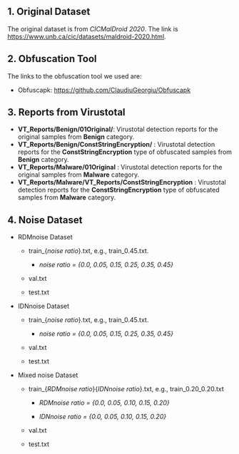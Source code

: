 ## 1. Original Dataset

The original dataset is from *CICMalDroid 2020*. The link is https://www.unb.ca/cic/datasets/maldroid-2020.html.

## 2. Obfuscation Tool

The links to the obfuscation tool we used are:

*  Obfuscapk: https://github.com/ClaudiuGeorgiu/Obfuscapk

## 3. Reports from Virustotal

* **VT_Reports/Benign/01Original/**: Virustotal detection reports for the original samples  from **Benign** category.
* **VT_Reports/Benign/ConstStringEncryption/** : Virustotal detection reports for the **ConstStringEncryption** type of obfuscated samples from **Benign** category.
* **VT_Reports/Malware/01Original** : Virustotal detection reports for the original samples  from **Malware** category.
* **VT_Reports/Malware/VT_Reports/ConstStringEncryption** : Virustotal detection reports for the **ConstStringEncryption** type of obfuscated samples from **Malware** category.

## 4. Noise Dataset

* RDMnoise Dataset
  * train_{*noise ratio*}.txt, e.g., train_0.45.txt. 
    * *noise ratio = {0.0, 0.05, 0.15, 0.25, 0.35, 0.45}*
  
  * val.txt
  
  * test.txt
  
* IDNnoise Dataset
  * train_{*noise ratio*}.txt, e.g., train_0.45.txt. 
    * *noise ratio = {0.0, 0.05, 0.15, 0.25, 0.35, 0.45}*
  
  * val.txt
  
  * test.txt
  
* Mixed noise Dataset
  * train_{*RDMnoise ratio*}{*IDNnoise ratio*}.txt, e.g., train_0.20_0.20.txt
    * *RDMnoise ratio = {0.0, 0.05, 0.10, 0.15, 0.20}*
  
    * *IDNnoise ratio = {0.0, 0.05, 0.10, 0.15, 0.20}*
  
  * val.txt
  
  * test.txt



